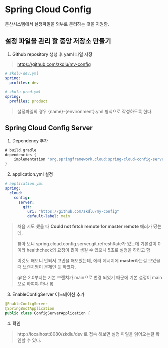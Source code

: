 # Spring Cloud Config
분산시스템에서 설정파일을 외부로 분리하는 것을 지원함.

## 설정 파일을 관리 할 중앙 저장소 만들기
1. Github repository 생성 후 yaml 파일 저장
> https://github.com/zkdlu/my-config

```yml
# zkdlu-dev.yml
spring:
  profiles: dev
  
# zkdlu-prod.yml
spring:
  profiles: product
```
> 설정파일의 경우 {name}-{environment}.yml 형식으로 작성하도록 한다.

## Spring Cloud Config Server
1. Dependency 추가
```gradle
# build.gradle
dependencies {
    implementation 'org.springframework.cloud:spring-cloud-config-server'
}
```

2. application.yml 설정
```yml
# application.yml
spring:
  cloud:
    config:
      server:
        git:
          uri: "https://github.com/zkdlu/my-config"
          default-label: main
```
> 처음 시도 했을 때 **Could not fetch remote for master remote** 에러가 떴는데, 
>
> 찾아 보니 spring.cloud.config.server.git.refreshRate가 있는데 기본값이 0이라 healthcheck의 요청이 많아 생길 수 있으니 5초로 설정을 하라고 함
>
> 이것도 해보니 안되서 고민을 해보았는데, 에러 메시지에 **master**라는걸 보았을 때 브랜치명이 문제인 듯 하였다.
>
> git은 2.0부터는 기본 브랜치가 main으로 변경 되었기 때문에 기본 설정이 main으로 하여야 하나 봄.

3. EnableConfigServer 어노테이션 추가
```java
@EnableConfigServer
@SpringBootApplication
public class ConfigServerApplication {
```

4. 확인
> http://localhost:8080/zkdlu/dev 로 접속 해보면 설정 파일을 읽어오는걸 확인할 수 있다.
